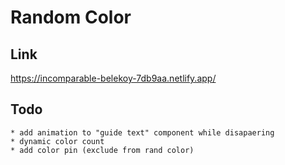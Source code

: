 # Random Color

## Link

https://incomparable-belekoy-7db9aa.netlify.app/

## Todo
```
* add animation to "guide text" component while disapaering
* dynamic color count
* add color pin (exclude from rand color)